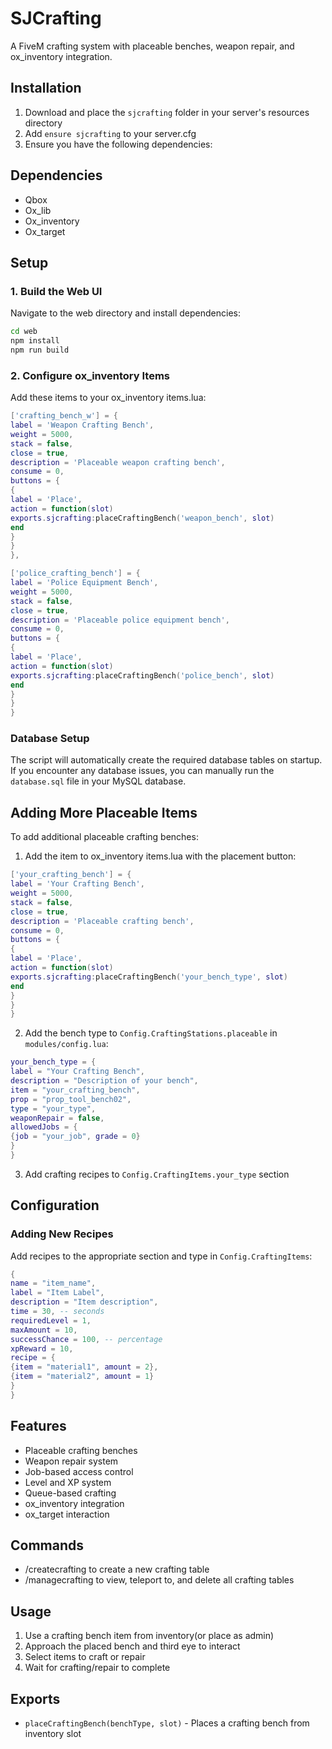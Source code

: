 # SJCrafting

A FiveM crafting system with placeable benches, weapon repair, and ox_inventory integration.

## Installation

1. Download and place the `sjcrafting` folder in your server's resources directory
2. Add `ensure sjcrafting` to your server.cfg
3. Ensure you have the following dependencies:

## Dependencies
- Qbox
- Ox_lib
- Ox_inventory  
- Ox_target

## Setup

### 1. Build the Web UI

Navigate to the web directory and install dependencies:

```bash
cd web
npm install
npm run build
```

### 2. Configure ox_inventory Items

Add these items to your ox_inventory items.lua:

```lua
['crafting_bench_w'] = {
label = 'Weapon Crafting Bench',
weight = 5000,
stack = false,
close = true,
description = 'Placeable weapon crafting bench',
consume = 0,
buttons = {
{
label = 'Place',
action = function(slot)
exports.sjcrafting:placeCraftingBench('weapon_bench', slot)
end
}
}
},

['police_crafting_bench'] = {
label = 'Police Equipment Bench', 
weight = 5000,
stack = false,
close = true,
description = 'Placeable police equipment bench',
consume = 0,
buttons = {
{
label = 'Place',
action = function(slot)
exports.sjcrafting:placeCraftingBench('police_bench', slot)
end
}
}
}
```

### Database Setup

The script will automatically create the required database tables on startup. If you encounter any database issues, you can manually run the `database.sql` file in your MySQL database.

## Adding More Placeable Items

To add additional placeable crafting benches:

1. Add the item to ox_inventory items.lua with the placement button:

```lua
['your_crafting_bench'] = {
label = 'Your Crafting Bench',
weight = 5000,
stack = false,
close = true,
description = 'Placeable crafting bench',
consume = 0,
buttons = {
{
label = 'Place',
action = function(slot)
exports.sjcrafting:placeCraftingBench('your_bench_type', slot)
end
}
}
}
```

2. Add the bench type to `Config.CraftingStations.placeable` in `modules/config.lua`:

```lua
your_bench_type = {
label = "Your Crafting Bench",
description = "Description of your bench",
item = "your_crafting_bench",
prop = "prop_tool_bench02",
type = "your_type",
weaponRepair = false,
allowedJobs = {
{job = "your_job", grade = 0}
}
}
```

3. Add crafting recipes to `Config.CraftingItems.your_type` section

## Configuration

### Adding New Recipes

Add recipes to the appropriate section and type in `Config.CraftingItems`:

```lua
{
name = "item_name",
label = "Item Label",
description = "Item description",
time = 30, -- seconds
requiredLevel = 1,
maxAmount = 10,
successChance = 100, -- percentage
xpReward = 10,
recipe = {
{item = "material1", amount = 2},
{item = "material2", amount = 1}
}
}
```

## Features

- Placeable crafting benches
- Weapon repair system
- Job-based access control
- Level and XP system
- Queue-based crafting
- ox_inventory integration
- ox_target interaction

## Commands
- /createcrafting to create a new crafting table
- /managecrafting to view, teleport to, and delete all crafting tables

## Usage

1. Use a crafting bench item from inventory(or place as admin)
2. Approach the placed bench and third eye to interact
3. Select items to craft or repair
4. Wait for crafting/repair to complete

## Exports

- `placeCraftingBench(benchType, slot)` - Places a crafting bench from inventory slot 
